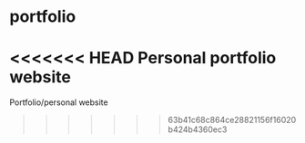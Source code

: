 # portfolio
<<<<<<< HEAD
Personal portfolio website
=======
Portfolio/personal website
>>>>>>> 63b41c68c864ce28821156f16020b424b4360ec3
